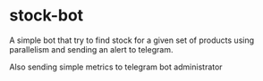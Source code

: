 # stock-bot

A simple bot that try to find stock for a given set of products using parallelism and sending an alert to telegram.

Also sending simple metrics to telegram bot administrator
